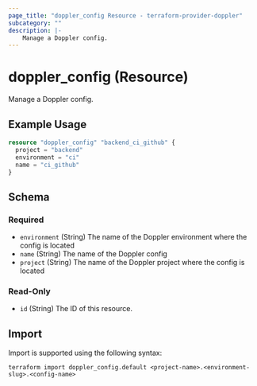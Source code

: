 ```yaml
---
page_title: "doppler_config Resource - terraform-provider-doppler"
subcategory: ""
description: |-
	Manage a Doppler config.
---
```


# doppler_config (Resource)

Manage a Doppler config.

## Example Usage

```terraform
resource "doppler_config" "backend_ci_github" {
  project = "backend"
  environment = "ci"
  name = "ci_github"
}
```

<!-- schema generated by tfplugindocs -->
## Schema

### Required

- `environment` (String) The name of the Doppler environment where the config is located
- `name` (String) The name of the Doppler config
- `project` (String) The name of the Doppler project where the config is located

### Read-Only

- `id` (String) The ID of this resource.

## Import

Import is supported using the following syntax:

```shell
terraform import doppler_config.default <project-name>.<environment-slug>.<config-name>
```
